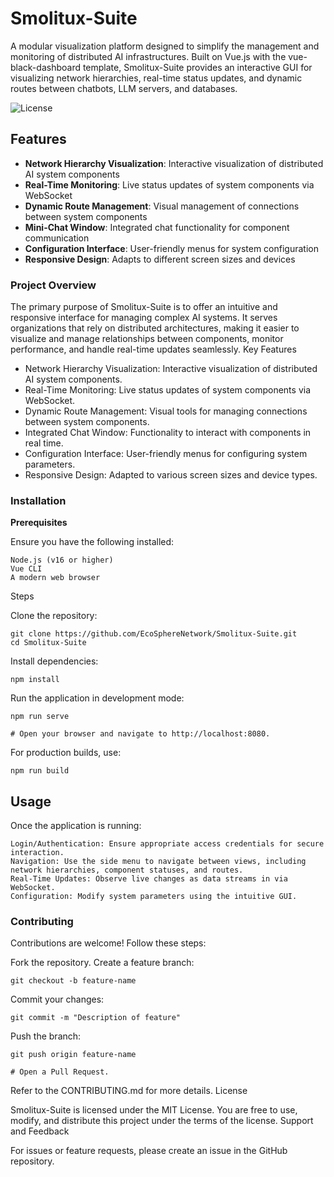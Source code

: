 # Smolitux-Suite

A modular visualization platform designed to simplify the management and monitoring of distributed AI infrastructures. Built on Vue.js with the vue-black-dashboard template, Smolitux-Suite provides an interactive GUI for visualizing network hierarchies, real-time status updates, and dynamic routes between chatbots, LLM servers, and databases.

![License](https://img.shields.io/badge/license-MIT-blue.svg)

## Features

- **Network Hierarchy Visualization**: Interactive visualization of distributed AI system components
- **Real-Time Monitoring**: Live status updates of system components via WebSocket
- **Dynamic Route Management**: Visual management of connections between system components
- **Mini-Chat Window**: Integrated chat functionality for component communication
- **Configuration Interface**: User-friendly menus for system configuration
- **Responsive Design**: Adapts to different screen sizes and devices


### Project Overview

The primary purpose of Smolitux-Suite is to offer an intuitive and responsive interface for managing complex AI systems. It serves organizations that rely on distributed architectures, making it easier to visualize and manage relationships between components, monitor performance, and handle real-time updates seamlessly.
Key Features

- Network Hierarchy Visualization:
      Interactive visualization of distributed AI system components.
- Real-Time Monitoring:
      Live status updates of system components via WebSocket.
- Dynamic Route Management:
      Visual tools for managing connections between system components.
- Integrated Chat Window:
      Functionality to interact with components in real time.
- Configuration Interface:
      User-friendly menus for configuring system parameters.
- Responsive Design:
      Adapted to various screen sizes and device types.

### Installation
**Prerequisites**

Ensure you have the following installed:

    Node.js (v16 or higher)
    Vue CLI
    A modern web browser

Steps

Clone the repository:

    git clone https://github.com/EcoSphereNetwork/Smolitux-Suite.git
    cd Smolitux-Suite

Install dependencies:

    npm install

Run the application in development mode:

    npm run serve

    # Open your browser and navigate to http://localhost:8080.

For production builds, use:

    npm run build

## Usage

Once the application is running:

    Login/Authentication: Ensure appropriate access credentials for secure interaction.
    Navigation: Use the side menu to navigate between views, including network hierarchies, component statuses, and routes.
    Real-Time Updates: Observe live changes as data streams in via WebSocket.
    Configuration: Modify system parameters using the intuitive GUI.

### Contributing

Contributions are welcome! Follow these steps:

Fork the repository.
Create a feature branch:

    git checkout -b feature-name

Commit your changes:

    git commit -m "Description of feature"

Push the branch:

    git push origin feature-name

    # Open a Pull Request.

Refer to the CONTRIBUTING.md for more details.
License

Smolitux-Suite is licensed under the MIT License. You are free to use, modify, and distribute this project under the terms of the license.
Support and Feedback

For issues or feature requests, please create an issue in the GitHub repository.
